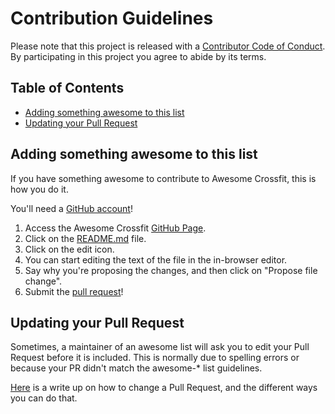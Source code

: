 # Contribution Guidelines

Please note that this project is released with a [Contributor Code of Conduct](CODE-OF-CONDUCT.md). By participating in this project you agree to abide by its terms.

## Table of Contents

- [Adding something awesome to this list](#adding-something-awesome-to-this-list)
- [Updating your Pull Request](#updating-your-pull-request)

## Adding something awesome to this list

If you have something awesome to contribute to Awesome Crossfit, this is how you do it.

You'll need a [GitHub account](https://github.com/join)!

1. Access the Awesome Crossfit [GitHub Page](https://github.com/smarchetti/awesome-crossfit).
2. Click on the [README.md](https://github.com/smarchetti/awesome-crossfit/README.md) file.
3. Click on the edit icon.
4. You can start editing the text of the file in the in-browser editor.
5. Say why you're proposing the changes, and then click on "Propose file change".
6. Submit the [pull request](https://help.github.com/articles/using-pull-requests/)!

## Updating your Pull Request

Sometimes, a maintainer of an awesome list will ask you to edit your Pull Request before it is included. This is normally due to spelling errors or because your PR didn't match the awesome-* list guidelines.

[Here](https://github.com/RichardLitt/docs/blob/master/amending-a-commit-guide.md) is a write up on how to change a Pull Request, and the different ways you can do that.
